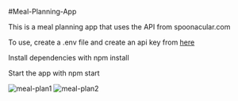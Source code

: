 #Meal-Planning-App

This is a meal planning app that uses the API from spoonacular.com

To use, create a .env file and create an api key from [here](https://spoonacular.com/food-api/console#Dashboard)

Install dependencies with npm install

Start the app with npm start

![meal-plan1](/public/meal-plan-1.png "Meal Planner")
![meal-plan2](/public/meal-plan-2.png "Meal Planner Results")
